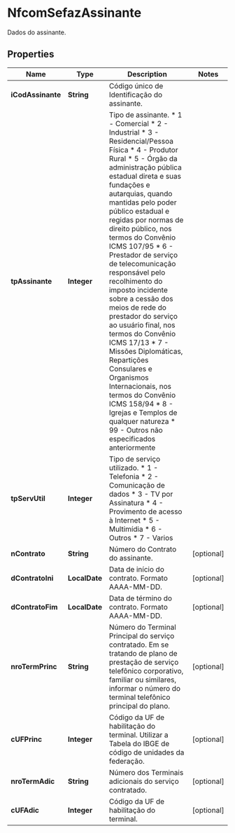 

# NfcomSefazAssinante

Dados do assinante.

## Properties

| Name | Type | Description | Notes |
|------------ | ------------- | ------------- | -------------|
|**iCodAssinante** | **String** | Código único de Identificação do assinante. |  |
|**tpAssinante** | **Integer** | Tipo de assinante.  * 1 - Comercial  * 2 - Industrial  * 3 - Residencial/Pessoa Física  * 4 - Produtor Rural  * 5 - Órgão da administração pública estadual direta e suas fundações e autarquias, quando mantidas pelo poder público estadual e regidas por normas de direito público, nos termos do Convênio ICMS 107/95  * 6 - Prestador de serviço de telecomunicação responsável pelo recolhimento do imposto incidente sobre a cessão dos meios de rede do prestador do serviço ao usuário final, nos termos do Convênio ICMS 17/13  * 7 - Missões Diplomáticas, Repartições Consulares e Organismos Internacionais, nos termos do Convênio ICMS 158/94  * 8 - Igrejas e Templos de qualquer natureza  * 99 - Outros não especificados anteriormente |  |
|**tpServUtil** | **Integer** | Tipo de serviço utilizado.  * 1 - Telefonia  * 2 - Comunicação de dados  * 3 - TV por Assinatura  * 4 - Provimento de acesso à Internet  * 5 - Multimídia  * 6 - Outros  * 7 - Varios |  |
|**nContrato** | **String** | Número do Contrato do assinante. |  [optional] |
|**dContratoIni** | **LocalDate** | Data de início do contrato.  Formato AAAA-MM-DD. |  [optional] |
|**dContratoFim** | **LocalDate** | Data de término do contrato.  Formato AAAA-MM-DD. |  [optional] |
|**nroTermPrinc** | **String** | Número do Terminal Principal do serviço contratado.  Em se tratando de plano de prestação de serviço telefônico corporativo, familiar ou similares, informar o número do terminal telefônico principal do plano. |  [optional] |
|**cUFPrinc** | **Integer** | Código da UF de habilitação do terminal.  Utilizar a  Tabela do IBGE de código de unidades da federação. |  [optional] |
|**nroTermAdic** | **String** | Número dos Terminais adicionais do serviço contratado. |  [optional] |
|**cUFAdic** | **Integer** | Código da UF de habilitação do terminal. |  [optional] |



